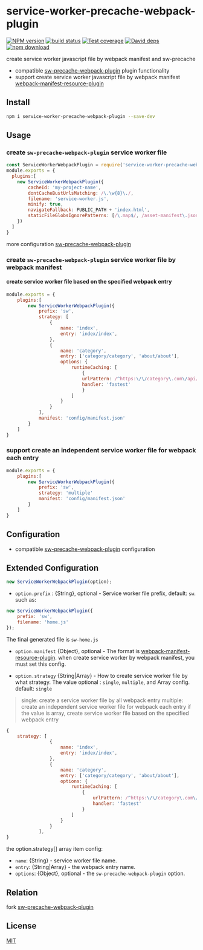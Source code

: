 # service-worker-precache-webpack-plugin

[![NPM version][npm-image]][npm-url]
[![build status][travis-image]][travis-url]
[![Test coverage][codecov-image]][codecov-url]
[![David deps][david-image]][david-url]
[![npm download][download-image]][download-url]

[npm-image]: https://img.shields.io/npm/v/service-worker-precache-webpack-plugin.svg?style=flat-square
[npm-url]: https://npmjs.org/package/service-worker-precache-webpack-plugin
[travis-image]: https://img.shields.io/travis/hubcarl/service-worker-precache-webpack-plugin.svg?style=flat-square
[travis-url]: https://travis-ci.org/hubcarl/service-worker-precache-webpack-plugin
[codecov-image]: https://codecov.io/gh/hubcarl/service-worker-precache-webpack-plugin/branch/master/graph/badge.svg
[codecov-url]: https://codecov.io/gh/hubcarl/service-worker-precache-webpack-plugin
[david-image]: https://img.shields.io/david/hubcarl/service-worker-precache-webpack-plugin.svg?style=flat-square
[david-url]: https://david-dm.org/hubcarl/service-worker-precache-webpack-plugin
[snyk-image]: https://snyk.io/test/npm/service-worker-precache-webpack-plugin/badge.svg?style=flat-square
[snyk-url]: https://snyk.io/test/npm/service-worker-precache-webpack-plugin
[download-image]: https://img.shields.io/npm/dm/service-worker-precache-webpack-plugin.svg?style=flat-square
[download-url]: https://npmjs.org/package/service-worker-precache-webpack-plugin

create service worker javascript file by webpack manifest and sw-precache

- compatible [sw-precache-webpack-plugin](https://github.com/goldhand/sw-precache-webpack-plugin) plugin functionality
- support create service worker javascript file by webpack manifest [webpack-manifest-resource-plugin](https://github.com/hubcarl/webpack-manifest-resource-plugin)

## Install

```bash
npm i service-worker-precache-webpack-plugin --save-dev
```

## Usage

### create `sw-precache-webpack-plugin` service worker file

```js
const ServiceWorkerWebpackPlugin = require('service-worker-precache-webpack-plugin');
module.exports = {
  plugins:[
    new ServiceWorkerWebpackPlugin({
        cacheId: 'my-project-name',
        dontCacheBustUrlsMatching: /\.\w{8}\./,
        filename: 'service-worker.js',
        minify: true,
        navigateFallback: PUBLIC_PATH + 'index.html',
        staticFileGlobsIgnorePatterns: [/\.map$/, /asset-manifest\.json$/],
    })
  ]  
}
```
more configuration [sw-precache-webpack-plugin](https://github.com/goldhand/sw-precache-webpack-plugin)

### create `sw-precache-webpack-plugin` service worker file by webpack manifest

#### create service worker file based on the specified webpack entry

```js
module.exports = {
    plugins:[
        new ServiceWorkerWebpackPlugin({
            prefix: 'sw',
            strategy: [
                {
                    name: 'index',
                    entry: 'index/index',
                },
                {
                    name: 'category',
                    entry: ['category/category', 'about/about'],
                    options: {
                        runtimeCaching: [
                            {
                            urlPattern: /^https:\/\/category\.com\/api/,
                            handler: 'fastest'
                            }
                        ]
                    }
                }
            ],
            manifest: 'config/manifest.json'
        }
    ] 
}
```

### support create an independent service worker file for webpack each entry

```js
module.exports = {
    plugins:[
        new ServiceWorkerWebpackPlugin({
            prefix: 'sw',
            strategy: 'multiple'
            manifest: 'config/manifest.json'
        }
    ] 
}
```


## Configuration

- compatible [sw-precache-webpack-plugin](https://github.com/goldhand/sw-precache-webpack-plugin) configuration


## Extended Configuration 

```js
new ServiceWorkerWebpackPlugin(option);
```

- `option.prefix` : {String}, optional - Service worker file prefix, default: `sw`. such as:

```js
new ServiceWorkerWebpackPlugin({
    prefix: 'sw',
    filename: 'home.js'
});
```
The final generated file is `sw-home.js`


- `option.manifest` {Object}, optional - The format is [webpack-manifest-resource-plugin](https://github.com/hubcarl/webpack-manifest-resource-plugin). when create service worker by webpack manifest, you must set this config.

- `option.strategy` {String|Array} - How to create service worker file by what strategy. The value optional : `single`, `multiple`, and Array config. default: `single`

>single: create a service worker file by all webpack entry
>multiple: create an independent service worker file for webpack each entry
>if the value is array, create service worker file based on the specified webpack entry

```js
{
    strategy: [
                {
                    name: 'index',
                    entry: 'index/index',
                },
                {
                    name: 'category',
                    entry: ['category/category', 'about/about'],
                    options: {
                        runtimeCaching: [
                            {
                                urlPattern: /^https:\/\/category\.com\/api/,
                                handler: 'fastest'
                            }
                        ]
                    }
                }
            ],
}

```
the option.strategy[] array item config:

- `name`: {String} - service worker file name.
- `entry`: {String|Array} - the webpack entry name.
- `options`: {Object}, optional - the `sw-precache-webpack-plugin` option.


## Relation

 fork [sw-precache-webpack-plugin](https://github.com/goldhand/sw-precache-webpack-plugin)

## License

[MIT](LICENSE)
